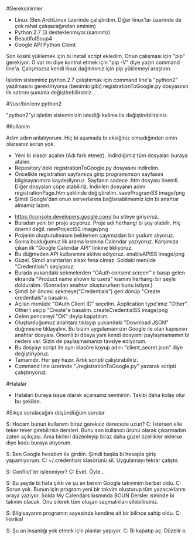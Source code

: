 #Gereksinimler

* Linux (Ben ArchLinux üzerinde çalıştırdım. Diğer linux'lar üzerinde de çok rahat çalışacağından eminim)
* Python 2.7 (3 desteklenmiyor.(sanırım))
* BeautifulSoup4
* Google API Python Client

Son ikisini yüklemek için bi install script ekledim. Onun çalışması için "pip" gerekiyor. O var mı diye kontrol etmek için "pip -V" diye yazın command line'a. Çalışmazsa kendi linux dağıtımınız için pip yüklemeyi araştırın.

İşletim sisteminiz python 2.7 çalıştırmak için command line'a "python2" yazılmasını gerektiriyorsa (benimki gibi) registrationToGoogle.py dosyasının ilk satırını şununla değiştirebilirsiniz.

#!/usr/bin/env python2

"python2"yi işletim sisteminizin istediği kelime ile değiştirebilirsiniz.

#Kullanım

Adım adım anlatıyorum. Hiç bi aşamada bi eksiğiniz olmadığından emin olursanız sorun yok.

* Yeni bi klasör açalım (Adı fark etmez). İndirdiğimiz tüm dosyaları buraya atalım.
* Repository'deki registrationToGoogle.py dosyasını indirelim.
* Öncelikle registration sayfamıza girip programımızın sayfasını bilgisayarımıza kaydediyoruz. Sayfanın sadece .htm dosyası önemli. Diğer dosyaları çöpe atabiliriz. İndirilen dosyanın adını registrationPage.htm şeklinde değiştirelim.
saveProgramSS image/png
* Şimdi Google'dan onun serverlarına bağlanabilmemiz için bi anahtar almamız lazım.
- https://console.developers.google.com/ bu siteye giriyoruz.
- Buradan yeni bir proje açıyoruz. Proje adı herhangi bi şey olabilir. Hiç önemli değil.
newProjectSS image/png
- Projenin oluşturulmasını beklerken çayımızdan bir yudum alıyoruz.
- Sonra bulduğumuz ilk arama kısmına Calendar yazıyoruz. Karşımıza çıkan ilk "Google Calendar API" linkine tıklıyoruz.
- Bu düğmeden API kullanımını aktive ediyoruz.
enableAPISS image/png
- Güzel. Şimdi anahtarları alsak fena olmaz. Soldaki menüde "Credentials"ı seçiyoruz.
- Burada yukarıdaki sekmelerden "OAuth consent screen"'e basıp gelen ekranda "Product name shown to users" kısmını herhangi bir şeyle dolduralım. (Sonradan anahtar oluştururken bunu istiyor.)
- Şimdi bir önceki sekmeye("Credentials") geri dönüp "Create credentials"a basalım.
- Açılan menüde "OAuth Client ID" seçelim. Application type'ımız "Other". Other'ı seçip "Create"e basalım.
createCredentialSS image/png
- Gelen pencereyi "OK" deyip kapatalım.
- Oluşturduğumuz anahtara tıklayıp yukarıdaki "Download JSON" düğmesine tıklayalım. Bu bizim uygulamamızın Google ile olan kapısının anahtar dosyası. Önemli bi dosya yani kendi dosyamı paylaşmamamın bi nedeni var. Sizin de paylaşmamanızı tavsiye ediyorum.
- Bu dosyayı script ile aynı klasöre koyup adını "client_secret.json" diye değiştiriyoruz.
- Tamamdır. Her şey hazır. Artık scripti çalıştırabiliriz.
- Command line üzerinde "./registrationToGoogle.py" yazarak scripti çalıştırıyoruz.

#Hatalar

* Hataları buraya issue olarak açarsanız sevinirim. Takibi daha kolay olur bu şekilde.

#Sıkça sorulacağını düşündüğüm sorular

S: Hocam bunun kullanımı biraz gereksiz derecede uzun?
C: İstersen elle teker teker girebilirsin dersleri. Bunu son kullanıcı ürünü olarak çıkarmadım zaten açıkçası. Ama birileri düzenleyip biraz daha güzel özellikler eklerse diye kodu buraya atıyorum.

S: Ben Google hesabım ile girdim. Şimdi başka bi hesapla giriş yapamıyorum.
C: ~/.credentials klasörünü sil. Uygulamayı tekrar çalıştır.

S: Conflict'ler işlenmiyor?
C: Evet. Öyle...

S: Bu şeyde bi hata çıktı ve şu an benim Google takvimim berbat oldu.
C: Sorun yok. Bunun için program yeni bir takvim oluşturup tüm yazacaklarını oraya yazıyor. Solda My Calendars kısmında BOUN Dersler isminde bi takvim olacak. Onu silerek tüm oluşan saçmalıkları silebilirsiniz.

S: Bilgisayarım programın sayesinde kendine ait bir bilince sahip oldu.
C: Harika!

S: Şu an insanlığı yok etmek için planlar yapıyor.
C: Bi kapatıp aç. Düzelir o.